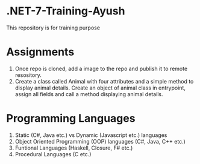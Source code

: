 # .NET-7-Training-Ayush
This repository is for training purpose

# Assignments
1. Once repo is cloned, add a image to the repo and publish it to remote resository.
2. Create a class called Animal with four attributes and a simple method to display animal details. Create an object of animal class in entrypoint, assign all fields and call a method displaying animal details.

# Programming Languages
1. Static (C#, Java etc.) vs Dynamic (Javascript etc.) languages
1. Object Oriented Programming (OOP) languages (C#, Java, C++ etc.)
1. Funtional Languages (Haskell, Closure, F# etc.)
1. Procedural Languages (C etc.)